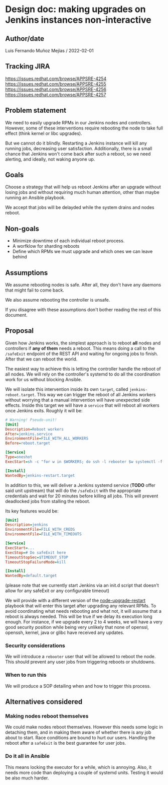 # Design doc: making upgrades on Jenkins instances non-interactive

## Author/date

Luis Fernando Muñoz Mejías / 2022-02-01

## Tracking JIRA

https://issues.redhat.com/browse/APPSRE-4254
https://issues.redhat.com/browse/APPSRE-4255
https://issues.redhat.com/browse/APPSRE-4256
https://issues.redhat.com/browse/APPSRE-4257

## Problem statement

We need to easily upgrade RPMs in our Jenkins nodes and
controllers. However, some of these interventions require rebooting
the node to take full effect (think kernel or libc upgrades).

But we cannot do it blindly. Restarting a Jenkins instance will kill
any running jobs, decreasing user satisfaction. Additionally, there is
a small chance that Jenkins won't come back after such a reboot, so we
need alerting, and ideally, not waking anyone up.

## Goals

Choose a strategy that will help us reboot Jenkins after an upgrade
without losing jobs and without requiring much human attention, other
than maybe running an Ansible playbook.

We accept that jobs will be delayded while the system drains and nodes
reboot.

## Non-goals

* Minimize downtime of each individual reboot process.
* A worfklow for sharding reboots
* Define which RPMs we must upgrade and which ones we can leave behind

## Assumptions

We assume rebooting nodes is safe. After all, they don't have any
daemons that might fail to come back.

We also assume rebooting the controller is unsafe.

If you disagree with these assumptions don't bother reading the rest
of this document.

## Proposal

Given how Jenkins works, the simplest approach is to reboot **all**
nodes and controllers if **any of them** needs a reboot. This means
doing a call to the `/safeExit` endpoint of the REST API and waiting
for ongoing jobs to finish. After that we can reboot the world.

The easiest way to achieve this is letting the controller handle the
reboot of all nodes.  We will rely on the controller's systemd to do
all the coordination work for us without blocking Ansible.

We will isolate this intervention inside its own `target`, called
`jenkins-reboot.target`. This way we can trigger the reboot of all
Jenkins workers without worrying that a manual intervention will have
unexpected side effects. Inside this target we will have a `service`
that will reboot all workers once Jenkins exits. Roughly it will be:

``` ini
# Warning! Pseudo-unit!
[Unit]
Description=Reboot workers
After=jenkins.service
EnvironmentFile=FILE_WITH_ALL_WORKERS
Before=reboot.target

[Service]
Type=oneshot
ExecStart=sh -c "for w in $WORKERS; do ssh -l rebooter $w systemctl -f reboot; done"

[Install]
WantedBy=jenkins-restart.target
```

In addition to this, we will deliver a Jenkins systemd service
(**TODO** offer said unit upstream) that will do the `/safeExit` with
the appropriate credentials and wait for 20 minutes before killing all
jobs.  This will prevent deadlocked jobs from stalling the reboot.

Its key features would be:

``` ini
[Unit]
Description=jenkins
EnvironmentFile=FILE_WITH_CREDS
EnvironmentFile=FILE_WITH_TIMEOUTS

[Service]
ExecStart=...
ExecStop=# Do safeExit here
TimeoutStopSec=$TIMEOUT_STOP
TimeoutStopFailureMode=kill

[Install]
WantedBy=default.target
```

(please note that we currently start Jenkins via an init.d script that
doesn't allow for any safeExit or any configurable timeout)

We will provide with a different version of the
[node-upgrade-restart](https://gitlab.cee.redhat.com/app-sre/infra/blob/master/ansible/playbooks/node-upgrade-restart.yml)
playbook that will enter this target after upgrading any relevant
RPMs. To avoid coordinating what needs rebooting and what not, it
will assume that a reboot is always needed. This will be true if we
delay its execution long enough. For instance, if we upgrade every 2
to 4 weeks, we will have a very good security position while being
very unlikely that none of openssl, openssh, kernel, java or glibc
have received any updates.

### Security considerations

We will introduce a `rebooter` user that will be allowed to reboot the
node. This should prevent any user jobs from triggering reboots or
shutdowns.

### When to run this

We will produce a SOP detailing when and how to trigger this process.

## Alternatives considered

### Making nodes reboot themselves

We could make nodes reboot themselves. However this needs some logic
in detaching them, and in making them aware of whether there is any
job about to start. Race conditions are bound to hurt our
users. Handling the reboot after a `safeExit` is the best guarantee
for user jobs.

### Do it all in Ansible

This means locking the executor for a while, which is annoying. Also,
it needs more code than deploying a couple of systemd units. Testing
it would be also much harder.
